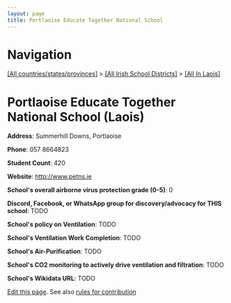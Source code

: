 ```yaml
---
layout: page
title: Portlaoise Educate Together National School
---
```

# Navigation

[[All countries/states/provinces]](../../..) > [[All Irish School Districts]](../..) > [[All In Laois]](..)

# Portlaoise Educate Together National School (Laois)

**Address**: Summerhill Downs, Portlaoise

**Phone**: 057 8664823

**Student Count**: 420

**Website**: <http://www.petns.ie>

**School's overall airborne virus protection grade (0-5)**: 0

**Discord, Facebook, or WhatsApp group for discovery/advocacy for THIS school**: TODO

**School's policy on Ventilation**: TODO

**School's Ventilation Work Completion**: TODO

**School's Air-Purification**: TODO

**School's CO2 monitoring to actively drive ventilation and filtration**: TODO

**School's Wikidata URL**: TODO


[Edit this page](https://github.com/ventilate-schools/Ireland/edit/main/./Laois/Portlaoise_Educate_Together_National_School.md). See also [rules for contribution](../../../contribution-rules/)